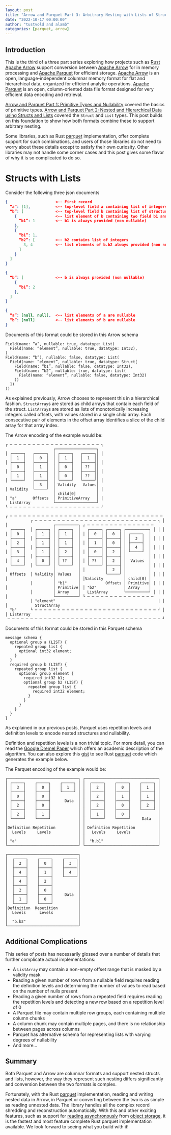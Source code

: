 ```yaml
---
layout: post
title: "Arrow and Parquet Part 3: Arbitrary Nesting with Lists of Structs and Structs of Lists"
date: "2022-10-17 00:00:00"
author: "tustvold and alamb"
categories: [parquet, arrow]
---
```

<!--
{% comment %}
Licensed to the Apache Software Foundation (ASF) under one or more
contributor license agreements.  See the NOTICE file distributed with
this work for additional information regarding copyright ownership.
The ASF licenses this file to you under the Apache License, Version 2.0
(the "License"); you may not use this file except in compliance with
the License.  You may obtain a copy of the License at

http://www.apache.org/licenses/LICENSE-2.0

Unless required by applicable law or agreed to in writing, software
distributed under the License is distributed on an "AS IS" BASIS,
WITHOUT WARRANTIES OR CONDITIONS OF ANY KIND, either express or implied.
See the License for the specific language governing permissions and
limitations under the License.
{% endcomment %}
-->

## Introduction

This is the third of a three part series exploring how projects such as [Rust Apache Arrow](https://github.com/apache/arrow-rs) support conversion between [Apache Arrow](https://arrow.apache.org/) for in memory processing and [Apache Parquet](https://parquet.apache.org/) for efficient storage. [Apache Arrow](https://arrow.apache.org/) is an open, language-independent columnar memory format for flat and hierarchical data, organized for efficient analytic operations. [Apache Parquet](https://parquet.apache.org/) is an open, column-oriented data file format designed for very efficient data encoding and retrieval.


[Arrow and Parquet Part 1: Primitive Types and Nullability](https://arrow.apache.org/blog/2022/10/05/arrow-parquet-encoding-part-1/) covered the basics of primitive types.  [Arrow and Parquet Part 2: Nested and Hierarchical Data using Structs and Lists](https://arrow.apache.org/blog/2022/10/08/arrow-parquet-encoding-part-2/) covered the `Struct` and `List` types. This post builds on this foundation to show how both formats combine these to support arbitrary nesting.

Some libraries, such as Rust [parquet](https://crates.io/crates/parquet) implementation, offer complete support for such combinations, and users of those libraries do not need to worry about these details except to satisfy their own curiosity. Other libraries may not handle some corner cases and this post gives some flavor of why it is so complicated to do so.


# Structs with Lists
Consider the following three json documents

```json
{                     <-- First record
  “a”: [1],           <-- top-level field a containing list of integers
  “b”: [              <-- top-level field b containing list of structures
    {                 <-- list element of b containing two field b1 and b2
      “b1”: 1         <-- b1 is always provided (non nullable)
    },
    {
      “b1”: 1,
      “b2”: [         <-- b2 contains list of integers
        3, 4          <-- list elements of b.b2 always provided (non nullable)
      ]
    }
  ]
}
```

```json
{
  “b”: [              <-- b is always provided (non nullable)
    {
      “b1”: 2
    },
  ]
}
```

```json
{
  “a”: [null, null],  <-- list elements of a are nullable
  “b”: [null]         <-- list elements of b are nullable
}
```

Documents of this format could be stored in this Arrow schema

```text
Field(name: “a”, nullable: true, datatype: List(
  Field(name: “element”, nullable: true, datatype: Int32),
)
Field(name: “b”), nullable: false, datatype: List(
  Field(name: “element”, nullable: true, datatype: Struct[
    Field(name: “b1”, nullable: false, datatype: Int32),
    Field(name: “b2”, nullable: true, datatype: List(
      Field(name: “element”, nullable: false, datatype: Int32)
    ))
  ])
))
```


As explained previously, Arrow chooses to represent this in a hierarchical fashion. `StructArray`s are stored as child arrays that contain each field of the struct.  `ListArray`s are stored as lists of monotonically increasing integers called offsets, with values stored in a single child array. Each consecutive pair of elements in the offset array identifies a slice of the child array for that array index.

The Arrow encoding of the example would be:


```text
┌ ─ ─ ─ ─ ─ ─ ─ ─ ─ ─ ─ ─ ─ ─ ─ ─ ─ ─ ─ ─ ┐
                     ┌──────────────────┐
│ ┌─────┐   ┌─────┐  │ ┌─────┐   ┌─────┐│ │
  │  1  │   │  0  │  │ │  1  │   │  1  ││
│ ├─────┤   ├─────┤  │ ├─────┤   ├─────┤│ │
  │  0  │   │  1  │  │ │  0  │   │ ??  ││
│ ├─────┤   ├─────┤  │ ├─────┤   ├─────┤│ │
  │  1  │   │  1  │  │ │  0  │   │ ??  ││
│ └─────┘   ├─────┤  │ └─────┘   └─────┘│ │
            │  3  │  │ Validity   Values│
│ Validity  └─────┘  │                  │ │
                     │ child[0]         │
│ "a"       Offsets  │ PrimitiveArray   │ │
  ListArray          └──────────────────┘
└ ─ ─ ─ ─ ─ ─ ─ ─ ─ ─ ─ ─ ─ ─ ─ ─ ─ ─ ─ ─ ┘

┌ ─ ─ ─ ─ ─ ─ ─ ─ ─ ─ ─ ─ ─ ─ ─ ─ ─ ─ ─ ─ ─ ─ ─ ─ ─ ─ ─ ─ ─ ─ ─ ─ ─ ─
           ┌ ─ ─ ─ ─ ─ ─ ─ ─ ─ ─ ─ ─ ─ ─ ─ ─ ─ ─ ─ ─ ─ ─ ─ ─ ─ ─ ─ ┐ │
│                    ┌──────────┐ ┌ ─ ─ ─ ─ ─ ─ ─ ─ ─ ─ ─ ─ ─ ─ ─
  ┌─────┐  │ ┌─────┐ │ ┌─────┐  │   ┌─────┐ ┌─────┐ ┌──────────┐ │ │ │
│ │  0  │    │  1  │ │ │  1  │  │ │ │  0  │ │  0  │ │ ┌─────┐  │
  ├─────┤  │ ├─────┤ │ ├─────┤  │   ├─────┤ ├─────┤ │ │  3  │  │ │ │ │
│ │  2  │    │  1  │ │ │  1  │  │ │ │  1  │ │  0  │ │ ├─────┤  │
  ├─────┤  │ ├─────┤ │ ├─────┤  │   ├─────┤ ├─────┤ │ │  4  │  │ │ │ │
│ │  3  │    │  1  │ │ │  2  │  │ │ │  0  │ │  2  │ │ └─────┘  │
  ├─────┤  │ ├─────┤ │ ├─────┤  │   ├─────┤ ├─────┤ │          │ │ │ │
│ │  4  │    │  0  │ │ │ ??  │  │ │ │ ??  │ │  2  │ │  Values  │
  └─────┘  │ └─────┘ │ └─────┘  │   └─────┘ ├─────┤ │          │ │ │ │
│                    │          │ │         │  2  │ │          │
  Offsets  │ Validity│ Values   │           └─────┘ │          │ │ │ │
│                    │          │ │Validity         │ child[0] │
           │         │ "b1"     │           Offsets │ Primitive│ │ │ │
│                    │ Primitive│ │ "b2"            │ Array    │
           │         │ Array    │   ListArray       └──────────┘ │ │ │
│                    └──────────┘ └ ─ ─ ─ ─ ─ ─ ─ ─ ─ ─ ─ ─ ─ ─ ─
           │ "element"                                             │ │
│            StructArray
  "b"      └ ─ ─ ─ ─ ─ ─ ─ ─ ─ ─ ─ ─ ─ ─ ─ ─ ─ ─ ─ ─ ─ ─ ─ ─ ─ ─ ─ ┘ │
│ ListArray
 ─ ─ ─ ─ ─ ─ ─ ─ ─ ─ ─ ─ ─ ─ ─ ─ ─ ─ ─ ─ ─ ─ ─ ─ ─ ─ ─ ─ ─ ─ ─ ─ ─ ─ ┘
```

Documents of this format could be stored in this Parquet schema

```text
message schema {
  optional group a (LIST) {
    repeated group list {
      optional int32 element;
    }
  }
  required group b (LIST) {
    repeated group list {
      optional group element {
        required int32 b1;
        optional group b2 (LIST) {
          repeated group list {
            required int32 element;
          }
        }
      }
    }
  }
}
```

As explained in our previous posts, Parquet uses repetition levels and definition levels to encode nested structures and nullability.

Definition and repetition levels is a non trivial topic. For more detail, you can read the [Google Dremel Paper](https://research.google/pubs/pub36632/) which offers an academic description of the algorithm. You can also explore this [gist](https://gist.github.com/alamb/acd653c49e318ff70672b61325ba3443) to see Rust [parquet](https://crates.io/crates/parquet) code which generates the example below.

The Parquet encoding of the example would be:

```text
┌───────────────────────────────┐ ┌────────────────────────────────┐
│ ┌─────┐    ┌─────┐    ┌─────┐ │ │  ┌─────┐    ┌─────┐    ┌─────┐ │
│ │  3  │    │  0  │    │  1  │ │ │  │  2  │    │  0  │    │  1  │ │
│ ├─────┤    ├─────┤    └─────┘ │ │  ├─────┤    ├─────┤    ├─────┤ │
│ │  0  │    │  0  │            │ │  │  2  │    │  1  │    │  1  │ │
│ ├─────┤    ├─────┤      Data  │ │  ├─────┤    ├─────┤    ├─────┤ │
│ │  2  │    │  0  │            │ │  │  2  │    │  0  │    │  2  │ │
│ ├─────┤    ├─────┤            │ │  ├─────┤    ├─────┤    └─────┘ │
│ │  2  │    │  1  │            │ │  │  1  │    │  0  │            │
│ └─────┘    └─────┘            │ │  └─────┘    └─────┘     Data   │
│                               │ │                                │
│Definition Repetition          │ │ Definition Repetition          │
│  Levels     Levels            │ │   Levels     Levels            │
│                               │ │                                │
│ "a"                           │ │  "b.b1"                        │
└───────────────────────────────┘ └────────────────────────────────┘

┌───────────────────────────────┐
│  ┌─────┐    ┌─────┐    ┌─────┐│
│  │  2  │    │  0  │    │  3  ││
│  ├─────┤    ├─────┤    ├─────┤│
│  │  4  │    │  1  │    │  4  ││
│  ├─────┤    ├─────┤    └─────┘│
│  │  4  │    │  2  │           │
│  ├─────┤    ├─────┤           │
│  │  2  │    │  0  │           │
│  ├─────┤    ├─────┤     Data  │
│  │  1  │    │  0  │           │
│  └─────┘    └─────┘           │
│Definition  Repetition         │
│  Levels      Levels           │
│                               │
│  "b.b2"                       │
└───────────────────────────────┘
```

## Additional Complications

This series of posts has necessarily glossed over a number of details that further complicate actual implementations:

* A `ListArray` may contain a non-empty offset range that is masked by a validity mask
* Reading a given number of rows from a nullable field requires reading the definition levels and determining the number of values to read based on the number of nulls present
* Reading a given number of rows from a repeated field requires reading the repetition levels and detecting a new row based on a repetition level of 0
* A Parquet file may contain multiple row groups, each containing multiple column chunks
* A column chunk may contain multiple pages, and there is no relationship between pages across columns
* Parquet has alternative schema for representing lists with varying degrees of nullability
* And more…

## Summary
Both Parquet and Arrow are columnar formats and support nested structs and lists, however, the way they represent such nesting differs significantly and conversion between the two formats is complex.

Fortunately, with the Rust [parquet](https://crates.io/crates/parquet) implementation, reading and writing nested data in Arrow, in Parquet or converting between the two is as simple as reading unnested data. The library handles all the complex record shredding and reconstruction automatically. With this and other exciting features, such as support for [reading asynchronously](https://docs.rs/parquet/22.0.0/parquet/arrow/async_reader/index.html) from [object storage](https://docs.rs/object_store), it is the fastest and most feature complete Rust parquet implementation available. We look forward to seeing what you build with it!
